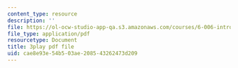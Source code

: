 ```yaml
---
content_type: resource
description: ''
file: https://ol-ocw-studio-app-qa.s3.amazonaws.com/courses/6-006-introduction-to-algorithms-fall-2011/cae8e93e54b503ae208543262473d209_-DwGrJ8JxDc.pdf
file_type: application/pdf
resourcetype: Document
title: 3play pdf file
uid: cae8e93e-54b5-03ae-2085-43262473d209
---
```

